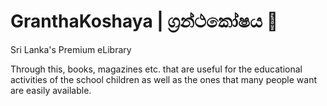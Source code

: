 # GranthaKoshaya | ග්‍රන්ථකෝෂය 📖
<p>Sri Lanka's Premium eLibrary</p>
Through this, books, magazines etc. that are useful for the educational activities of the school children as well as the ones that many people want are easily available.
